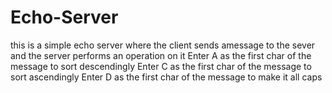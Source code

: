 # Echo-Server
this is a simple echo server where the client sends amessage to the sever and the server performs an operation on it
Enter A as the first char of the message to sort descendingly
Enter C as the first char of the message to sort ascendingly
Enter D as the first char of the message to make it all caps
